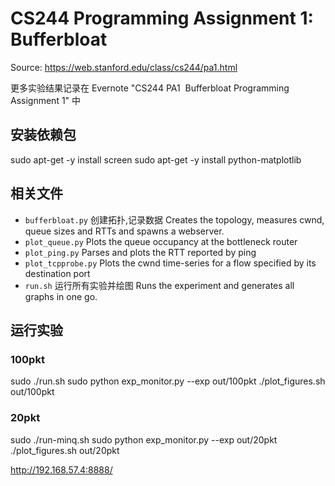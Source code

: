 # CS244 Programming Assignment 1: Bufferbloat
Source: https://web.stanford.edu/class/cs244/pa1.html

更多实验结果记录在  Evernote "CS244 PA1  Bufferbloat Programming Assignment 1" 中

## 安装依赖包
sudo apt-get -y install screen
sudo apt-get -y install python-matplotlib

## 相关文件

* `bufferbloat.py` 创建拓扑,记录数据 Creates the topology, measures cwnd, queue sizes and RTTs and spawns a webserver.
* `plot_queue.py` Plots the queue occupancy at the bottleneck router
* `plot_ping.py` Parses and plots the RTT reported by ping
* `plot_tcpprobe.py` Plots the cwnd time-series for a flow specified by its destination port
* `run.sh` 运行所有实验并绘图 Runs the experiment and generates all graphs in one go.

## 运行实验
### 100pkt
sudo ./run.sh
sudo python exp_monitor.py --exp out/100pkt
./plot_figures.sh out/100pkt

### 20pkt
sudo ./run-minq.sh
sudo python exp_monitor.py --exp out/20pkt
./plot_figures.sh out/20pkt

http://192.168.57.4:8888/
